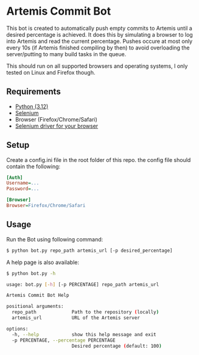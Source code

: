 # Artemis Commit Bot

This bot is created to automatically push empty commits to Artemis until a desired percentage is achieved. It does this by simulating a browser to log into Artemis and read the current percentage. Pushes occure at most only every 10s (if Artemis finished compiling by then) to avoid overloading the server/putting to many build tasks in the queue. 

This should run on all supported browsers and operating systems, I only tested on Linux and Firefox though.

## Requirements

- [Python (3.12)](https://www.python.org)
- [Selenium](https://selenium-python.readthedocs.io/installation.html)
- Browser (Firefox/Chrome/Safari)
- [Selenium driver for your browser](https://selenium-python.readthedocs.io/installation.html#drivers)

## Setup

Create a config.ini file in the root folder of this repo. the config file should contain the following:

```ini
[Auth]
Username=...
Password=...

[Browser]
Browser=Firefox/Chrome/Safari
```

## Usage

Run the Bot using following command:
```bash
$ python bot.py repo_path artemis_url [-p desired_percentage]
```

A help page is also available:
```bash
$ python bot.py -h

usage: bot.py [-h] [-p PERCENTAGE] repo_path artemis_url

Artemis Commit Bot Help

positional arguments:
  repo_path             Path to the repository (locally)
  artemis_url           URL of the Artemis server

options:
  -h, --help            show this help message and exit
  -p PERCENTAGE, --percentage PERCENTAGE
                        Desired percentage (default: 100)
```
